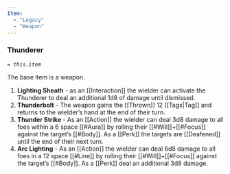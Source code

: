 ```yaml
---
Item:
  - "Legacy"
  - "Weapon"
---
```

### Thunderer
_`= this.item`_ 

The base item is a weapon.
1. **Lighting Sheath** - as an [[Interaction]] the wielder can activate the Thunderer to deal an additional 1d8 of damage until dismissed.
2. **Thunderbolt** - The weapon gains the [[Thrown]] 12  [[Tags|Tag]] and returns to the wielder’s hand at the end of their turn.
3. **Thunder Strike** - As an [[Action]] the wielder can deal 3d8 damage to all foes within a 6 space [[#Aura]] by rolling their [[#Will]]+[[#Focus]] against the target’s [[#Body]]. As a [[Perk]] the targets are [[Deafened]] until the end of their next turn.
4. **Arc Lighting** - As an [[Action]] the wielder can deal 6d8 damage to all foes in a 12 space [[#Line]] by rolling their [[#Will]]+[[#Focus]] against the target’s [[#Body]]. As a [[Perk]] deal an additional 3d8 damage.
